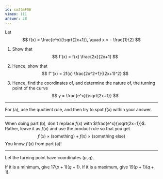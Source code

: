```yaml
---
id: soJtmFSW
vimeo: 111
answer: 38
---
```


Let
$$
f(x) = \frac{e^x}{\sqrt{2x+1}}, \quad x > - \frac{1}{2}
$$

 1. Show that
    $$
    f'(x) = f(x) \frac{2x}{2x+1}
    $$

 1. Hence, show that
    $$
    f''(x) = 2f(x) \frac{2x^2+1}{(2x+1)^2}
    $$

 1. Hence, find the coordinates of, and determine the nature of, the turning point of the curve
    $$
    y = \frac{e^x}{\sqrt{2x+1}}
    $$

---

For (a), use the quotient rule, and then try to spot $f(x)$ within your answer.

---

When doing part (b), don't replace $f(x)$ with $\frac{e^x}{\sqrt{2x+1}}$. Rather, leave it as $f(x)$ and use the product rule so that you get
$$
f'(x) \times (\text{something}) + f(x) \times (\text{something else})
$$
You know $f'(x)$ from part (a)!

---

Let the turning point have coordinates $(p,q)$.

If it is a minimum, give $17(p+1)(q+1)$. If it is a maximum, give $19(p+1)(q+1)$.
